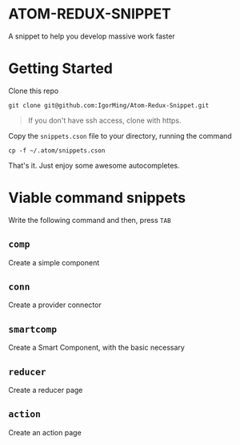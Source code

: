 # ATOM-REDUX-SNIPPET

A snippet to help you develop massive work faster

Getting Started
==========

Clone this repo

`git clone git@github.com:IgorMing/Atom-Redux-Snippet.git`
> If you don't have ssh access, clone with https.

Copy the `snippets.cson` file to your directory, running the command

`cp -f ~/.atom/snippets.cson`

That's it. Just enjoy some awesome autocompletes.

Viable command snippets
==========

Write the following command and then, press `TAB`

`comp`
---
Create a simple component

`conn` 
---
Create a provider connector

`smartcomp`
---
Create a Smart Component, with the basic necessary

`reducer`
---
Create a reducer page

`action`
---
Create an action page
